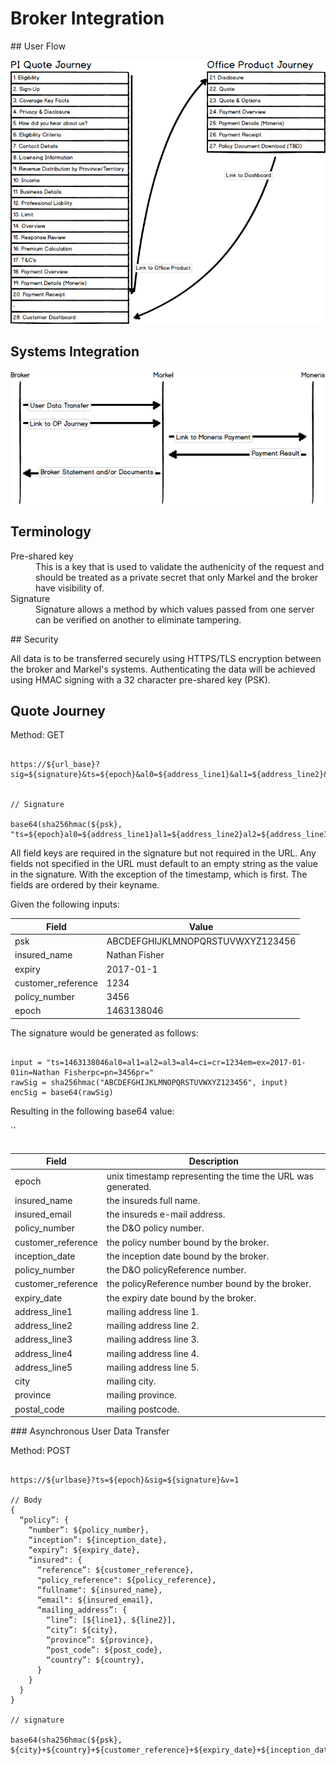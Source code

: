 # Broker Integration

## User Flow

![Quote Journeys](QuoteJourneys.png)

## Systems Integration

![Systems Integration](SystemsIntegration.png)

## Terminology

<dl>
  <dt>Pre-shared key</dt>
  <dd>This is a key that is used to validate the authenicity of the request and should be treated as a private secret that only Markel and the broker have visibility of.</dd>
  <dt>Signature</dt>
  <dd>Signature allows a method by which values passed from one server can be verified on another to eliminate tampering.</dd>
</dl>

## Security

All data is to be transferred securely using HTTPS/TLS encryption between the broker and Markel's systems. Authenticating the data will be achieved using HMAC signing with a 32 character pre-shared key (PSK).

## Quote Journey

Method: GET

<pre><code>
https://${url_base}?sig=${signature}&ts=${epoch}&al0=${address_line1}&al1=${address_line2}&al2=${address_line3}&al3=${address_line4}&al4=${address_line5}&ci=${city}&cr=${customer_reference}&em=${insured_email}&ex=${expiry_date}&in=${insured_name}&pc=${postal_code}&pn=${policy_number}&pr=${province}


// Signature

base64(sha256hmac(${psk}, "ts=${epoch}al0=${address_line1}al1=${address_line2}al2=${address_line3}al3=${address_line4}al4=${address_line5}ci=${city}cr=${customer_reference}em=${insured_email}ex=${expiry_date}in=${insured_name}pc=${postal_code}pn=${policy_number}pr=${province}"))
</code></pre>

All field keys are required in the signature but not required in the URL. Any fields not specified in the URL must default to an empty string as the value in the signature. With the exception of the timestamp, which is first. The fields are ordered by their keyname.

Given the following inputs:

<table>
  <thead>
    <tr>
      <th>Field</th>
      <th>Value</th>
    </tr>
  </thead>

  <tbody>
    <tr><td>psk</td><td>ABCDEFGHIJKLMNOPQRSTUVWXYZ123456</td></tr>
    <tr><td>insured_name</td><td>Nathan Fisher</td></tr>
    <tr><td>expiry</td><td>2017-01-1</td></tr>
    <tr><td>customer_reference</td><td>1234</td></tr>
    <tr><td>policy_number</td><td>3456</td></tr>
    <tr><td>epoch</td><td>1463138046</td></tr>
  </tbody>
<table>

The signature would be generated as follows:

<pre><code>
input = "ts=1463138046al0=al1=al2=al3=al4=ci=cr=1234em=ex=2017-01-01in=Nathan Fisherpc=pn=3456pr="
rawSig = sha256hmac("ABCDEFGHIJKLMNOPQRSTUVWXYZ123456", input)
encSig = base64(rawSig)
</code></pre>

Resulting in the following base64 value:

``

<table>
  <thead>
    <tr>
      <th>Field</th>
      <th>Description</th>
    </tr>
  </thead>
  <tbody>
    <tr><td>epoch</td><td>unix timestamp representing the time the URL was generated.</td></tr>
    <tr><td>insured_name</td><td>the insureds full name.</td></tr>
    <tr><td>insured_email</td><td>the insureds e-mail address.</td></tr>
    <tr><td>policy_number</td><td>the D&O policy number.</td></tr>
    <tr><td>customer_reference</td><td>the policy number bound by the broker.</td></tr>
    <tr><td>inception_date</td><td>the inception date bound by the broker.</td></tr>
    <tr><td>policy_number</td><td>the D&O policyReference number.</td></tr>
    <tr><td>customer_reference</td><td>the policyReference number bound by the broker.</td></tr>
    <tr><td>expiry_date</td><td>the expiry date bound by the broker.</td></tr>
    <tr><td>address_line1</td><td>mailing address line 1.</td></tr>
    <tr><td>address_line2</td><td>mailing address line 2.</td></tr>
    <tr><td>address_line3</td><td>mailing address line 3.</td></tr>
    <tr><td>address_line4</td><td>mailing address line 4.</td></tr>
    <tr><td>address_line5</td><td>mailing address line 5.</td></tr>
    <tr><td>city</td><td>mailing city.</td></tr>
    <tr><td>province</td><td>mailing province.</td></tr>
    <tr><td>postal_code</td><td>mailing postcode.</td></tr>
  </tbody>
</table>

### Asynchronous User Data Transfer

Method: POST

<pre><code>
https://${urlbase}?ts=${epoch}&sig=${signature}&v=1

// Body
{
  “policy”: {
    “number”: ${policy_number},
    “inception”: ${inception_date},
    “expiry”: ${expiry_date},
    “insured": {
      “reference”: ${customer_reference},
      "policy_reference": ${policy_reference},
      “fullname": ${insured_name},
      “email": ${insured_email},
      “mailing_address”: {
        “line”: [${line1}, ${line2}],
        “city”: ${city},
        “province”: ${province},
        “post_code”: ${post_code},
        “country”: ${country},
      }
    }
  }
}

// signature

base64(sha256hmac(${psk}, ${city}+${country}+${customer_reference}+${expiry_date}+${inception_date}+${insured_email}+${insured_name}+${line1}+${line2}+${policy_number}+${policy_reference}+${post_code}+${province}))
</code></pre>